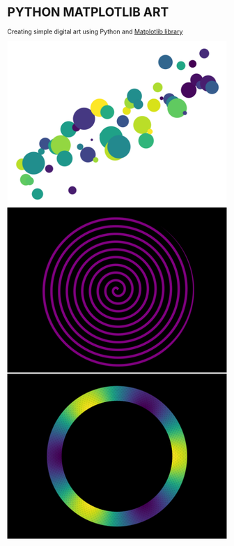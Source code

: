 # PYTHON MATPLOTLIB ART

Creating simple digital art using Python and [Matplotlib library](https://matplotlib.org/)

<p align="center">
    <img src="./stain/stain.svg">
    <img src="./swirl/swirl.svg">
    <img src="./tripcolor/tripcolor.svg">
</p>
